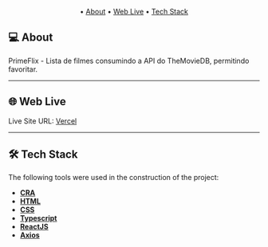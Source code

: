<p align="center">
 • <a href="#-about">About</a> 
 • <a href="#-web-live">Web Live</a>  
 • <a href="#-tech-stack">Tech Stack</a>  
</p>

## 💻 About

PrimeFlix - Lista de filmes consumindo a API do TheMovieDB, permitindo favoritar.

---

## 🌐 Web Live

Live Site URL: [Vercel](https://primeflix-two.vercel.app/)

---

## 🛠 Tech Stack

The following tools were used in the construction of the project:

-   **[CRA](https://create-react-app.dev/docs/getting-started)**
-   **[HTML](https://developer.mozilla.org/en-US/docs/Web/HTML)**
-   **[CSS](https://developer.mozilla.org/pt-BR/docs/Web/CSS)**
-   **[Typescript](https://www.typescriptlang.org/docs/)**
-   **[ReactJS](https://reactjs.org/docs/getting-started.html)**
-   **[Axios](https://axios-http.com/docs/intro)**

